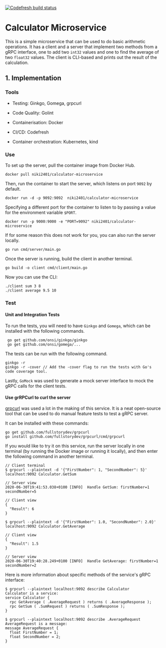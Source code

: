 [![Codefresh build status](https://g.codefresh.io/api/badges/pipeline/zabon/calculator-microservice?key=eyJhbGciOiJIUzI1NiJ9.NWVmYjk4MGM5Zjg4MTkzOTRjZTkzM2Q0.qIGEzYTOB3eZyFH-SLjUYJJzjue2FGMHoGEnJ9h11mw&type=cf-1)](https%3A%2F%2Fg.codefresh.io%2Fpipelines%2Fcalculator-microservice%2Fbuilds%3Ffilter%3Dtrigger%3Abuild~Build%3Bpipeline%3A5efb9893e8d6bb7c8b1aa55c~calculator-microservice)

# Calculator Microservice

This is a simple microservice that can be used to do basic arithmetic operations. It has a client and a server that implement two methods from a gRPC interface, one to add two `int32` values and one to find the average of two `float32` values. The client is CLI-based and prints out the result of the calculation.

## 1. Implementation

### Tools

- Testing: Ginkgo, Gomega, grpcurl

- Code Quality: Golint

- Containerisation: Docker

- CI/CD: Codefresh

- Container orchestration: Kubernetes, kind

### Use

To set up the server, pull the container image from Docker Hub.
```
docker pull niki2401/calculator-microservice
```

Then, run the container to start the server, which listens on port `9092` by default.
```
docker run -d -p 9092:9092  niki2401/calculator-microservice
```

Specifying a different port for the container to listen to by passing a value for the environment variable `$PORT`.
```
docker run -p 9000:9000 -e "PORT=9092" niki2401/calculator-microservice
```

If for some reason this does not work for you, you can also run the server locally.
```
go run cmd/server/main.go
```

Once the server is running, build the client in another terminal.
```
go build -o client cmd/client/main.go
```

Now you can use the CLI:
```
./client sum 3 8
./client average 9.5 10
```

### Test

#### Unit and Integration Tests

To run the tests, you will need to have `Ginkgo` and `Gomega`, which can be installed with the following commands.

```
 go get github.com/onsi/ginkgo/ginkgo
 go get github.com/onsi/gomega/...
```

The tests can be run with the following command.

```
ginkgo -r
ginkgo -r -cover // Add the -cover flag to run the tests with Go's code coverage tool.
```

Lastly, `GoMock` was used to generate a mock server interface to mock the gRPC calls for the client tests.

#### Use grRPCurl to curl the server

[grpcurl](https://github.com/fullstorydev/grpcurl) was used a lot in the making of this service. It is a neat open-source tool that can be used to do manual feature tests to test a gRPC server.

It can be installed with these commands:

```
go get github.com/fullstorydev/grpcurl
go install github.com/fullstorydev/grpcurl/cmd/grpcurl
```

If you would like to try it on this service, run the server locally in one terminal (by running the Docker image or running it locally), and then enter the following command in another terminal.

```
// Client terminal
$ grpcurl --plaintext -d '{"FirstNumber": 1, "SecondNumber": 5}' localhost:9092 Calculator.GetSum

// Server view
2020-06-30T19:41:53.038+0100 [INFO]  Handle GetSum: firstNumber=1 secondNumber=5

// Client view
{
  "Result": 6
}
```

```
$ grpcurl --plaintext -d '{"FirstNumber": 1.0, "SecondNumber": 2.0}' localhost:9092 Calculator.GetAverage

// Client view
{
  "Result": 1.5
}

// Server view
2020-06-30T19:40:28.249+0100 [INFO]  Handle GetAverage: firstNumber=1 secondNumber=2
```

Here is more information about specific methods of the service's gRPC interface:

```
$ grpcurl --plaintext localhost:9092 describe Calculator
Calculator is a service:
service Calculator {
  rpc GetAverage ( .AverageRequest ) returns ( .AverageResponse );
  rpc GetSum ( .SumRequest ) returns ( .SumResponse );
}
```

```
$ grpcurl --plaintext localhost:9092 describe .AverageRequest
AverageRequest is a message:
message AverageRequest {
  float FirstNumber = 1;
  float SecondNumber = 2;
}
```
